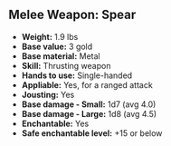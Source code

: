 ## Melee Weapon: Spear
- **Weight:** 1.9 lbs
- **Base value:** 3 gold
- **Base material:** Metal
- **Skill:** Thrusting weapon
- **Hands to use:** Single-handed
- **Appliable:** Yes, for a ranged attack
- **Jousting:** Yes
- **Base damage - Small:** 1d7 (avg 4.0)
- **Base damage - Large:** 1d8 (avg 4.5)
- **Enchantable:** Yes
- **Safe enchantable level:** +15 or below
